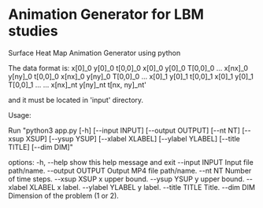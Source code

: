 # Animation Generator for LBM studies

Surface Heat Map Animation Generator using python

The data format is:
x[0]_0 y[0]_0 t[0,0]_0
x[0]_0 y[0]_0 T[0,0]_0
...
x[nx]_0 y[ny]_0 t[0,0]_0
x[nx]_0 y[ny]_0 T[0,0]_0
...
x[0]_1 y[0]_1 t[0,0]_1
x[0]_1 y[0]_1 T[0,0]_1
...
...
x[nx]_nt y[ny]_nt t[nx, ny]_nt'

and it must be located in 'input' directory.

Usage:

Run "python3 app.py [-h] [--input INPUT] [--output OUTPUT] [--nt NT] [--xsup XSUP]
              [--ysup YSUP] [--xlabel XLABEL] [--ylabel YLABEL]
              [--title TITLE] [--dim DIM]"

options:
  -h, --help       show this help message and exit
  --input INPUT    Input file path/name.
  --output OUTPUT  Output MP4 file path/name.
  --nt NT          Number of time steps.
  --xsup XSUP      x upper bound.
  --ysup YSUP      y upper bound.
  --xlabel XLABEL  x label.
  --ylabel YLABEL  y label.
  --title TITLE    Title.
  --dim DIM        Dimension of the problem (1 or 2).
